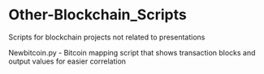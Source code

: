 # Other-Blockchain_Scripts
Scripts for blockchain projects not related to presentations


Newbitcoin.py - Bitcoin mapping script that shows transaction blocks and output values for easier correlation
